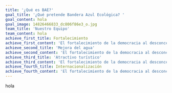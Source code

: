 ```yaml
---
title: '¿Qué es BAE?'
goal_title: '¿Qué pretende Bandera Azul Ecológica? '
goal_content: hola
goal_image: 14826466833_dc806f86e3_o.jpg
team_title: 'Nuestro Equipo'
team_content: hola
achieve_first_title: Fortalecimiento
achieve_first_content: 'El fortalecimiento de la democracia al desconcentrar la toma de decisiones en beneficio del ambiente, en las respectivas comunidades.'
achieve_second_title: 'Mejora del agua'
achieve_second_content: 'El fortalecimiento de la democracia al desconcentrar la toma de decisiones en beneficio del ambiente, en las respectivas comunidades.'
achieve_third_title: 'Atractivo turístico'
achieve_third_content: 'El fortalecimiento de la democracia al desconcentrar la toma de decisiones en beneficio del ambiente, en las respectivas comunidades.'
achieve_fourth_title: Internacionalización
achieve_fourth_content: 'El fortalecimiento de la democracia al desconcentrar la toma de decisiones en beneficio del ambiente, en las respectivas comunidades.'
---
```


hola